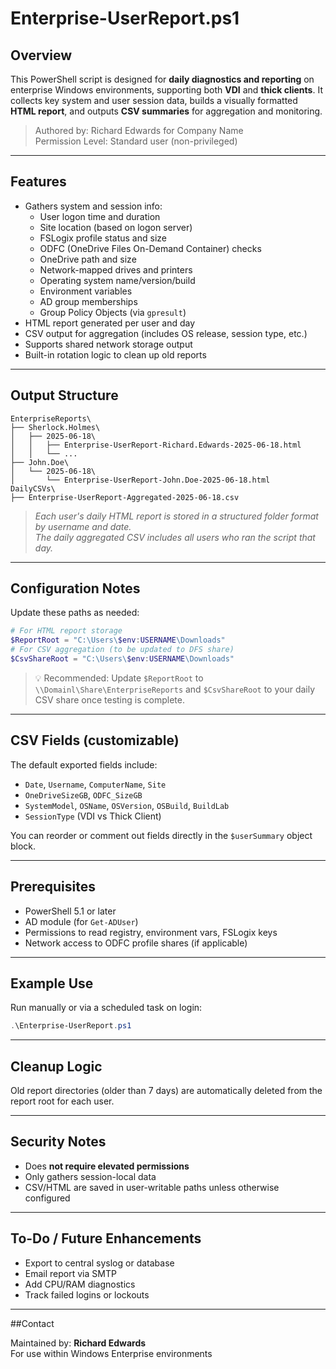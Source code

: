 # Enterprise-UserReport.ps1

## Overview
This PowerShell script is designed for **daily diagnostics and reporting** on enterprise Windows environments, supporting both **VDI** and **thick clients**. It collects key system and user session data, builds a visually formatted **HTML report**, and outputs **CSV summaries** for aggregation and monitoring.

> Authored by: Richard Edwards for Company Name  
> Permission Level: Standard user (non-privileged)

---

## Features

- Gathers system and session info:
  - User logon time and duration
  - Site location (based on logon server)
  - FSLogix profile status and size
  - ODFC (OneDrive Files On-Demand Container) checks
  - OneDrive path and size
  - Network-mapped drives and printers
  - Operating system name/version/build
  - Environment variables
  - AD group memberships
  - Group Policy Objects (via `gpresult`)
- HTML report generated per user and day
- CSV output for aggregation (includes OS release, session type, etc.)
- Supports shared network storage output
- Built-in rotation logic to clean up old reports

---

## Output Structure

```
EnterpriseReports\
├── Sherlock.Holmes\
│   ├── 2025-06-18\
│   │   ├── Enterprise-UserReport-Richard.Edwards-2025-06-18.html
│   │   └── ...
├── John.Doe\
│   └── 2025-06-18\
│       └── Enterprise-UserReport-John.Doe-2025-06-18.html
DailyCSVs\
├── Enterprise-UserReport-Aggregated-2025-06-18.csv
```

> *Each user's daily HTML report is stored in a structured folder format by username and date.*  
> *The daily aggregated CSV includes all users who ran the script that day.*

---

## Configuration Notes

Update these paths as needed:

```powershell
# For HTML report storage
$ReportRoot = "C:\Users\$env:USERNAME\Downloads"
# For CSV aggregation (to be updated to DFS share)
$CsvShareRoot = "C:\Users\$env:USERNAME\Downloads"
```

> 💡 Recommended: Update `$ReportRoot` to `\\Domainl\Share\EnterpriseReports` and `$CsvShareRoot` to your daily CSV share once testing is complete.

---

## CSV Fields (customizable)

The default exported fields include:
- `Date`, `Username`, `ComputerName`, `Site`
- `OneDriveSizeGB`, `ODFC_SizeGB`
- `SystemModel`, `OSName`, `OSVersion`, `OSBuild`, `BuildLab`
- `SessionType` (VDI vs Thick Client)

You can reorder or comment out fields directly in the `$userSummary` object block.

---

## Prerequisites

- PowerShell 5.1 or later
- AD module (for `Get-ADUser`)
- Permissions to read registry, environment vars, FSLogix keys
- Network access to ODFC profile shares (if applicable)

---

## Example Use

Run manually or via a scheduled task on login:

```powershell
.\Enterprise-UserReport.ps1
```

---

## Cleanup Logic

Old report directories (older than 7 days) are automatically deleted from the report root for each user.

---

## Security Notes

- Does **not require elevated permissions**
- Only gathers session-local data
- CSV/HTML are saved in user-writable paths unless otherwise configured

---

## To-Do / Future Enhancements

- Export to central syslog or database
- Email report via SMTP
- Add CPU/RAM diagnostics
- Track failed logins or lockouts

---

##Contact

Maintained by: **Richard Edwards**  
For use within Windows Enterprise environments

